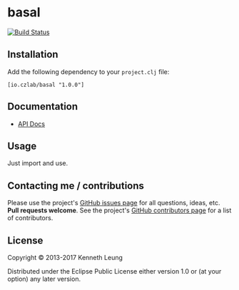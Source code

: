 # basal

[![Build Status](https://travis-ci.org/llnek/basal.svg?branch=master)](https://travis-ci.org/llnek/basal)


## Installation

Add the following dependency to your `project.clj` file:

    [io.czlab/basal "1.0.0"]

## Documentation

* [API Docs](https://llnek.github.io/basal/)

## Usage

Just import and use.

## Contacting me / contributions

Please use the project's [GitHub issues page] for all questions, ideas, etc. **Pull requests welcome**. See the project's [GitHub contributors page] for a list of contributors.

## License

Copyright © 2013-2017 Kenneth Leung

Distributed under the Eclipse Public License either version 1.0 or (at
your option) any later version.

<!--- links (repos) -->
[CHANGELOG]: https://github.com/llnek/basal/releases
[GitHub issues page]: https://github.com/llnek/basal/issues
[GitHub contributors page]: https://github.com/llnek/basal/graphs/contributors




